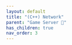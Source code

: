 ```yaml
---
layout: default
title: "(C++) Network"
parent: "Game Server 👾"
has_children: true
nav_order: 3
---
```


